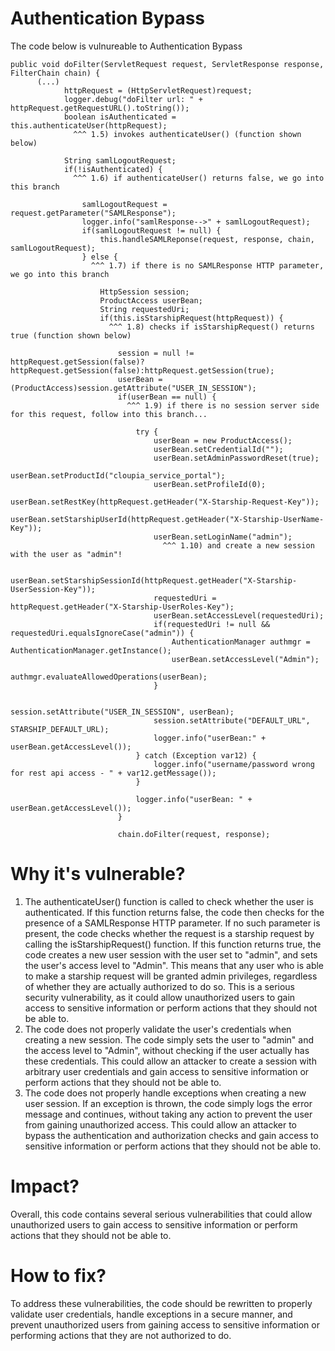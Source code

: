 # Authentication Bypass

The code below is vulnureable to Authentication Bypass

```
public void doFilter(ServletRequest request, ServletResponse response, FilterChain chain) {
      (...)
            httpRequest = (HttpServletRequest)request;
            logger.debug("doFilter url: " + httpRequest.getRequestURL().toString());
            boolean isAuthenticated = this.authenticateUser(httpRequest);
              ^^^ 1.5) invokes authenticateUser() (function shown below)
              
            String samlLogoutRequest;
            if(!isAuthenticated) {
              ^^^ 1.6) if authenticateUser() returns false, we go into this branch
              
                samlLogoutRequest = request.getParameter("SAMLResponse");
                logger.info("samlResponse-->" + samlLogoutRequest);
                if(samlLogoutRequest != null) {
                    this.handleSAMLReponse(request, response, chain, samlLogoutRequest);
                } else {
                  ^^^ 1.7) if there is no SAMLResponse HTTP parameter, we go into this branch
                  
                    HttpSession session;
                    ProductAccess userBean;
                    String requestedUri;
                    if(this.isStarshipRequest(httpRequest)) {
                      ^^^ 1.8) checks if isStarshipRequest() returns true (function shown below)
                      
                        session = null != httpRequest.getSession(false)?httpRequest.getSession(false):httpRequest.getSession(true);
                        userBean = (ProductAccess)session.getAttribute("USER_IN_SESSION");
                        if(userBean == null) {
                          ^^^ 1.9) if there is no session server side for this request, follow into this branch...
                          
                            try {
                                userBean = new ProductAccess();
                                userBean.setCredentialId("");
                                userBean.setAdminPasswordReset(true);
                                userBean.setProductId("cloupia_service_portal");
                                userBean.setProfileId(0);
                                userBean.setRestKey(httpRequest.getHeader("X-Starship-Request-Key"));
                                userBean.setStarshipUserId(httpRequest.getHeader("X-Starship-UserName-Key"));
                                userBean.setLoginName("admin");
                                  ^^^ 1.10) and create a new session with the user as "admin"!
                                  
                                userBean.setStarshipSessionId(httpRequest.getHeader("X-Starship-UserSession-Key"));
                                requestedUri = httpRequest.getHeader("X-Starship-UserRoles-Key");
                                userBean.setAccessLevel(requestedUri);
                                if(requestedUri != null && requestedUri.equalsIgnoreCase("admin")) {
                                    AuthenticationManager authmgr = AuthenticationManager.getInstance();
                                    userBean.setAccessLevel("Admin");
                                    authmgr.evaluateAllowedOperations(userBean);
                                }

                                session.setAttribute("USER_IN_SESSION", userBean);
                                session.setAttribute("DEFAULT_URL", STARSHIP_DEFAULT_URL);
                                logger.info("userBean:" + userBean.getAccessLevel());
                            } catch (Exception var12) {
                                logger.info("username/password wrong for rest api access - " + var12.getMessage());
                            }

                            logger.info("userBean: " + userBean.getAccessLevel());
                        }

                        chain.doFilter(request, response);
```

# Why it's vulnerable?

1. The authenticateUser() function is called to check whether the user is authenticated. If this function returns false, the code then checks for the presence of a SAMLResponse HTTP parameter. If no such parameter is present, the code checks whether the request is a starship request by calling the isStarshipRequest() function. If this function returns true, the code creates a new user session with the user set to "admin", and sets the user's access level to "Admin". This means that any user who is able to make a starship request will be granted admin privileges, regardless of whether they are actually authorized to do so. This is a serious security vulnerability, as it could allow unauthorized users to gain access to sensitive information or perform actions that they should not be able to.
2. The code does not properly validate the user's credentials when creating a new session. The code simply sets the user to "admin" and the access level to "Admin", without checking if the user actually has these credentials. This could allow an attacker to create a session with arbitrary user credentials and gain access to sensitive information or perform actions that they should not be able to.
3. The code does not properly handle exceptions when creating a new user session. If an exception is thrown, the code simply logs the error message and continues, without taking any action to prevent the user from gaining unauthorized access. This could allow an attacker to bypass the authentication and authorization checks and gain access to sensitive information or perform actions that they should not be able to.

# Impact?

Overall, this code contains several serious vulnerabilities that could allow unauthorized users to gain access to sensitive information or perform actions that they should not be able to. 

# How to fix?

To address these vulnerabilities, the code should be rewritten to properly validate user credentials, handle exceptions in a secure manner, and prevent unauthorized users from gaining access to sensitive information or performing actions that they are not authorized to do.
